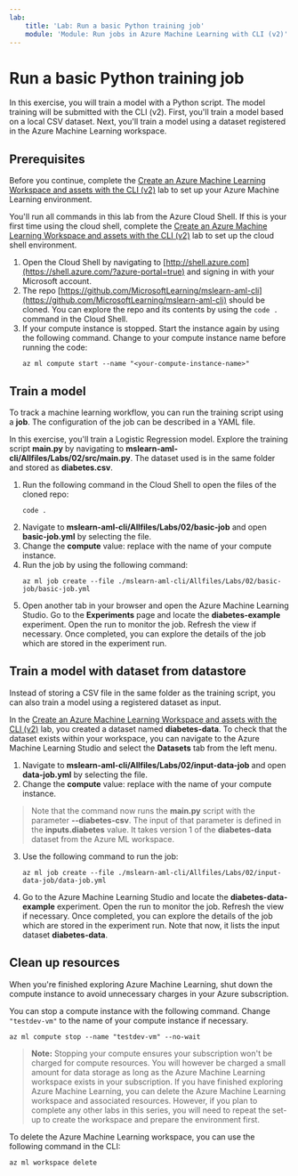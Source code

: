 ```yaml
---
lab:
    title: 'Lab: Run a basic Python training job'
    module: 'Module: Run jobs in Azure Machine Learning with CLI (v2)'
---
```


# Run a basic Python training job

In this exercise, you will train a model with a Python script. The model training will be submitted with the CLI (v2). First, you'll train a model based on a local CSV dataset. Next, you'll train a model using a dataset registered in the Azure Machine Learning workspace.

## Prerequisites

Before you continue, complete the [Create an Azure Machine Learning Workspace and assets with the CLI (v2)](01-create-workspace.md) lab to set up your Azure Machine Learning environment.

You'll run all commands in this lab from the Azure Cloud Shell. If this is your first time using the cloud shell, complete the [Create an Azure Machine Learning Workspace and assets with the CLI (v2)](Instructions/Labs/01-create-workspace.md) lab to set up the cloud shell environment.

1. Open the Cloud Shell by navigating to [http://shell.azure.com](https://shell.azure.com/?azure-portal=true) and signing in with your Microsoft account.
1. The repo [https://github.com/MicrosoftLearning/mslearn-aml-cli](https://github.com/MicrosoftLearning/mslearn-aml-cli) should be cloned. You can explore the repo and its contents by using the `code .` command in the Cloud Shell.
1. If your compute instance is stopped. Start the instance again by using the following command. Change <your-compute-instance-name> to your compute instance name before running the code:
    ```azurecli
    az ml compute start --name "<your-compute-instance-name>"
    ```

## Train a model

To track a machine learning workflow, you can run the training script using a **job**. The configuration of the job can be described in a YAML file.

In this exercise, you'll train a Logistic Regression model. Explore the training script **main.py** by navigating to **mslearn-aml-cli/Allfiles/Labs/02/src/main.py**. The dataset used is in the same folder and stored as **diabetes.csv**.

1. Run the following command in the Cloud Shell to open the files of the cloned repo:
    ```azurecli
    code .
    ```
1. Navigate to **mslearn-aml-cli/Allfiles/Labs/02/basic-job** and open **basic-job.yml** by selecting the file.
1. Change the **compute** value: replace <your-compute-instance-name> with the name of your compute instance.
1. Run the job by using the following command:
    ```azurecli
    az ml job create --file ./mslearn-aml-cli/Allfiles/Labs/02/basic-job/basic-job.yml
    ```
1. Open another tab in your browser and open the Azure Machine Learning Studio. Go to the **Experiments** page and locate the **diabetes-example** experiment. Open the run to monitor the job. Refresh the view if necessary. Once completed, you can explore the details of the job which are stored in the experiment run.

## Train a model with dataset from datastore

Instead of storing a CSV file in the same folder as the training script, you can also train a model using a registered dataset as input.

In the [Create an Azure Machine Learning Workspace and assets with the CLI (v2)](Instructions/Labs/01-create-workspace.md) lab, you created a dataset named **diabetes-data**. To check that the dataset exists within your workspace, you can navigate to the Azure Machine Learning Studio and select the **Datasets** tab from the left menu.

1. Navigate to **mslearn-aml-cli/Allfiles/Labs/02/input-data-job** and open **data-job.yml** by selecting the file.
2. Change the **compute** value: replace <your-compute-instance-name> with the name of your compute instance. 

> Note that the command now runs the **main.py** script with the parameter **--diabetes-csv**. The input of that parameter is defined in the **inputs.diabetes** value. It takes version 1 of the **diabetes-data** dataset from the Azure ML workspace.

3. Use the following command to run the job:
    ```azurecli
    az ml job create --file ./mslearn-aml-cli/Allfiles/Labs/02/input-data-job/data-job.yml
    ```
4. Go to the Azure Machine Learning Studio and locate the **diabetes-data-example** experiment. Open the run to monitor the job. Refresh the view if necessary. Once completed, you can explore the details of the job which are stored in the experiment run. Note that now, it lists the input dataset **diabetes-data**.

## Clean up resources

When you're finished exploring Azure Machine Learning, shut down the compute instance to avoid unnecessary charges in your Azure subscription.

You can stop a compute instance with the following command. Change `"testdev-vm"` to the name of your compute instance if necessary.

```azurecli
az ml compute stop --name "testdev-vm" --no-wait
```

> **Note:** Stopping your compute ensures your subscription won't be charged for compute resources. You will however be charged a small amount for data storage as long as the Azure Machine Learning workspace exists in your subscription. If you have finished exploring Azure Machine Learning, you can delete the Azure Machine Learning workspace and associated resources. However, if you plan to complete any other labs in this series, you will need to repeat the set-up to create the workspace and prepare the environment first.

To delete the Azure Machine Learning workspace, you can use the following command in the CLI:

```azurecli
az ml workspace delete
```
